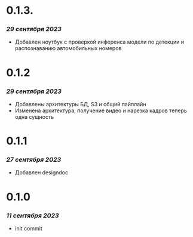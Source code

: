 # 0.1.3.
### *29 сентября 2023*
- Добавлен ноутбук с проверкой инференса модели по детекции и распознаванию автомобильных номеров

# 0.1.2
### *29 сентября 2023*
 - Добавлены архитектуры БД, S3 и общий пайплайн
 - Изменена архитектура, получение видео и нарезка кадров теперь одна сущность
# 0.1.1
### *27 сентября 2023*
 - Добавлен designdoc
# 0.1.0
### *11 сентября 2023*
 - init commit
